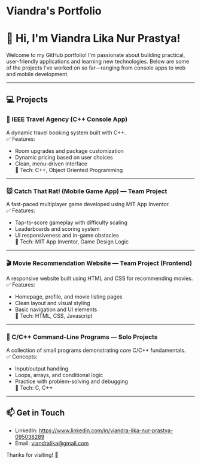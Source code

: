 # Viandra's Portfolio
# 👋 Hi, I'm Viandra Lika Nur Prastya!

Welcome to my GitHub portfolio! I'm passionate about building practical, user-friendly applications and learning new technologies. Below are some of the projects I've worked on so far—ranging from console apps to web and mobile development.

---

## 💻 Projects

### 🧳 IEEE Travel Agency (C++ Console App)
A dynamic travel booking system built with C++.  
✅ Features:
- Room upgrades and package customization
- Dynamic pricing based on user choices
- Clean, menu-driven interface  
🧠 Tech: C++, Object Oriented Programming

---

### 🐭 Catch That Rat! (Mobile Game App) — Team Project
A fast-paced multiplayer game developed using MIT App Inventor.  
✅ Features:
- Tap-to-score gameplay with difficulty scaling
- Leaderboards and scoring system
- UI responsiveness and in-game obstacles  
🧠 Tech: MIT App Inventor, Game Design Logic

---

### 🎬 Movie Recommendation Website — Team Project (Frontend)
A responsive website built using HTML and CSS for recommending movies.  
✅ Features:
- Homepage, profile, and movie listing pages
- Clean layout and visual styling
- Basic navigation and UI elements  
🧠 Tech: HTML, CSS, Javascript

---

### 🔧 C/C++ Command-Line Programs — Solo Projects
A collection of small programs demonstrating core C/C++ fundamentals.  
✅ Concepts:
- Input/output handling
- Loops, arrays, and conditional logic
- Practice with problem-solving and debugging  
🧠 Tech: C, C++

---

## 📫 Get in Touch

- LinkedIn: https://www.linkedin.com/in/viandra-lika-nur-prastya-095038289  
- Email: viandralika@gmail.com 

Thanks for visiting! 🌟  
